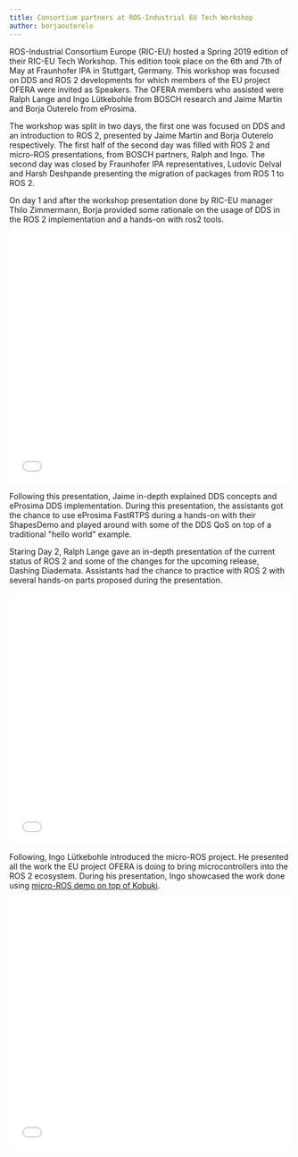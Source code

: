 ```yaml
---
title: Consortium partners at ROS-Industrial EU Tech Workshop
author: borjaouterelo
---
```


ROS-Industrial Consortium Europe (RIC-EU) hosted a Spring 2019 edition of their RIC-EU Tech Workshop.
This edition took place on the 6th and 7th of May at Fraunhofer IPA in Stuttgart, Germany.
This workshop was focused on DDS and ROS 2 developments for which members of the EU project OFERA were invited as Speakers.
The OFERA members who assisted were Ralph Lange and Ingo Lütkebohle from BOSCH research and Jaime Martin and Borja Outerelo from eProsima.

The workshop was split in two days, the first one was focused on DDS and an introduction to ROS 2, presented by Jaime Martin and Borja Outerelo respectively.
The first half of the second day was filled with ROS 2 and micro-ROS presentations, from BOSCH partners, Ralph and Ingo.
The second day was closed by Fraunhofer IPA representatives, Ludovic Delval and Harsh Deshpande presenting the migration of packages from ROS 1 to ROS 2.

On day 1 and after the workshop presentation done by RIC-EU manager Thilo Zimmermann, Borja provided some rationale on the usage of DDS in the ROS 2 implementation and a hands-on with ros2 tools.

<embed src="/download/ROS-Industrial_workshop_ROS2.pdf" type="application/pdf" width="100%" height="450px"/>

Following this presentation, Jaime in-depth explained DDS concepts and eProsima DDS implementation.
During this presentation, the assistants got the chance to use eProsima FastRTPS during a hands-on with their ShapesDemo and played around with some of the DDS QoS on top of a traditional "hello world" example.

Staring Day 2, Ralph Lange gave an in-depth presentation of the current status of ROS 2 and some of the changes for the upcoming release, Dashing Diademata.
Assistants had the chance to practice with ROS 2 with several hands-on parts proposed during the presentation.

<embed src="/download/2019-05-07_Current_Status_of_ROS_2.pdf" type="application/pdf" width="100%" height="450px"/>

Following, Ingo Lütkebohle introduced the micro-ROS project.
He presented all the work the EU project OFERA is doing to bring microcontrollers into the ROS 2 ecosystem.
During his presentation, Ingo showcased the work done using [micro-ROS demo on top of Kobuki](https://github.com/micro-ROS/micro-ROS_kobuki_demo).

<embed src="/download/2019-05-07_micro-ROS.pdf" type="application/pdf" width="100%" height="450px"/>
